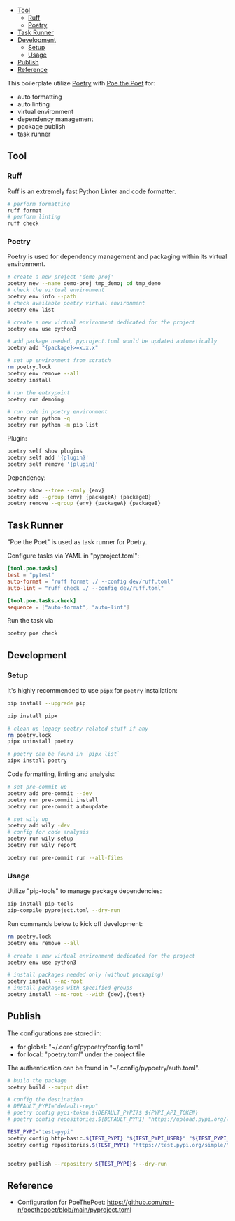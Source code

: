 

- [Tool](#tool)
  - [Ruff](#ruff)
  - [Poetry](#poetry)
- [Task Runner](#task-runner)
- [Development](#development)
  - [Setup](#setup)
  - [Usage](#usage)
- [Publish](#publish)
- [Reference](#reference)


This boilerplate utilize [Poetry](https://python-poetry.org/) with [Poe the Poet](https://github.com/nat-n/poethepoet) for:
- auto formatting
- auto linting
- virtual environment
- dependency management
- package publish
- task runner


## Tool
### Ruff
Ruff is an extremely fast Python Linter and code formatter.

```sh
# perform formatting
ruff format
# perform linting
ruff check
```

### Poetry
Poetry is used for dependency management and packaging within its virtual environment.

```sh
# create a new project 'demo-proj'
poetry new --name demo-proj tmp_demo; cd tmp_demo
# check the virtual environment
poetry env info --path
# check available poetry virtual environment
poetry env list

# create a new virtual environment dedicated for the project
poetry env use python3

# add package needed, pyproject.toml would be updated automatically
poetry add "{package}>=x.x.x"

# set up environment from scratch
rm poetry.lock
poetry env remove --all
poetry install

# run the entrypoint
poetry run demoing

# run code in poetry environment
poetry run python -q
poetry run python -m pip list
```

Plugin:
```sh
poetry self show plugins
poetry self add '{plugin}'
poetry self remove '{plugin}'
```

Dependency:
```sh
poetry show --tree --only {env}
poetry add --group {env} {packageA} {packageB}
poetry remove --group {env} {packageA} {packageB}
```


## Task Runner
"Poe the Poet" is used as task runner for Poetry.

Configure tasks via YAML in "pyproject.toml":
```toml
[tool.poe.tasks]
test = "pytest"
auto-format = "ruff format ./ --config dev/ruff.toml"
auto-lint = "ruff check ./ --config dev/ruff.toml"

[tool.poe.tasks.check]
sequence = ["auto-format", "auto-lint"]
```

Run the task via
```sh
poetry poe check
```


## Development

### Setup
It's highly recommended to use `pipx` for `poetry` installation:
```sh
pip install --upgrade pip

pip install pipx

# clean up legacy poetry related stuff if any
rm poetry.lock
pipx uninstall poetry

# poetry can be found in `pipx list`
pipx install poetry
```

Code formatting, linting and analysis:
```sh
# set pre-commit up
poetry add pre-commit --dev
poetry run pre-commit install
poetry run pre-commit autoupdate

# set wily up
poetry add wily -dev
# config for code analysis
poetry run wily setup
poetry run wily report

poetry run pre-commit run --all-files
```

### Usage
Utilize "pip-tools" to manage package dependencies:
```sh
pip install pip-tools
pip-compile pyproject.toml --dry-run
```

Run commands below to kick off development:
```sh
rm poetry.lock
poetry env remove --all

# create a new virtual environment dedicated for the project
poetry env use python3

# install packages needed only (without packaging)
poetry install --no-root
# install packages with specified groups
poetry install --no-root --with {dev},{test}
```


## Publish
The configurations are stored in:
- for global: "~/.config/pypoetry/config.toml"
- for local: "poetry.toml" under the project file

The authentication can be found in "~/.config/pypoetry/auth.toml".

```sh
# build the package
poetry build --output dist

# config the destination
# DEFAULT_PYPI="default-repo"
# poetry config pypi-token.${DEFAULT_PYPI}$ ${PYPI_API_TOKEN}
# poetry config repositories.${DEFAULT_PYPI} "https://upload.pypi.org/legacy/"

TEST_PYPI="test-pypi"
poetry config http-basic.${TEST_PYPI} "${TEST_PYPI_USER}" "${TEST_PYPI_PASS}" --local
poetry config repositories.${TEST_PYPI} "https://test.pypi.org/simple/" --local


poetry publish --repository ${TEST_PYPI}$ --dry-run
```

## Reference
- Configuration for PoeThePoet: https://github.com/nat-n/poethepoet/blob/main/pyproject.toml
